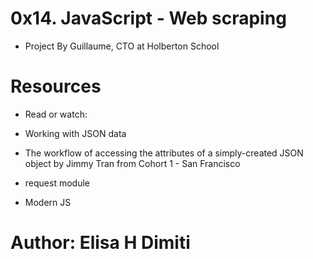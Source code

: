 # 0x14. JavaScript - Web scraping
* Project By Guillaume, CTO at Holberton School

# Resources
* Read or watch:

* Working with JSON data
* The workflow of accessing the attributes of a simply-created JSON object by Jimmy Tran from Cohort 1 - San Francisco
* request module
* Modern JS

# Author: Elisa H Dimiti
